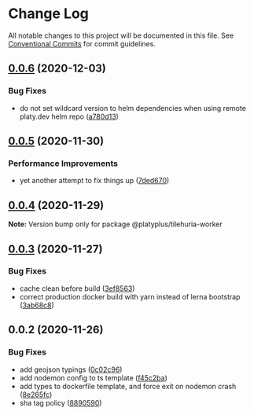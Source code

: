 # Change Log

All notable changes to this project will be documented in this file.
See [Conventional Commits](https://conventionalcommits.org) for commit guidelines.

## [0.0.6](https://github.com/platyplus/platyplus/compare/@platyplus/tilehuria-worker@0.0.5...@platyplus/tilehuria-worker@0.0.6) (2020-12-03)


### Bug Fixes

* do not set wildcard version to helm dependencies when using remote platy.dev helm repo ([a780d13](https://github.com/platyplus/platyplus/commit/a780d13c685b3e587be293380fa60299a7079eb6))





## [0.0.5](https://github.com/platyplus/platyplus/compare/@platyplus/tilehuria-worker@0.0.4...@platyplus/tilehuria-worker@0.0.5) (2020-11-30)


### Performance Improvements

* yet another attempt to fix things up ([7ded670](https://github.com/platyplus/platyplus/commit/7ded670d6591c4f74ae902d559b2652e5ecb799e))





## [0.0.4](https://github.com/platyplus/platyplus/compare/@platyplus/tilehuria-worker@0.0.3...@platyplus/tilehuria-worker@0.0.4) (2020-11-29)

**Note:** Version bump only for package @platyplus/tilehuria-worker





## [0.0.3](https://github.com/platyplus/platyplus/compare/@platyplus/tilehuria-worker@0.0.2...@platyplus/tilehuria-worker@0.0.3) (2020-11-27)


### Bug Fixes

* cache clean before build ([3ef8563](https://github.com/platyplus/platyplus/commit/3ef85636f05a2d4270f4f1ef00a20f38720b4962))
* correct production docker build with yarn instead of lerna bootstrap ([3ab68c8](https://github.com/platyplus/platyplus/commit/3ab68c8d9f72196815d6028acff5a22a9e1e40f8))





## 0.0.2 (2020-11-26)


### Bug Fixes

* add geojson typings ([0c02c96](https://github.com/platyplus/platyplus/commit/0c02c965f02fa55b3689b30b2b8b975eaaf97ba5))
* add nodemon config to ts template ([f45c2ba](https://github.com/platyplus/platyplus/commit/f45c2bac873f5aad233e232acc65ecf2bfcc9c43))
* add types to dockerfile template, and force exit on nodemon crash ([8e265fc](https://github.com/platyplus/platyplus/commit/8e265fc01be81145841dcd0db15083a2e1c9ee24))
* sha tag policy ([8890590](https://github.com/platyplus/platyplus/commit/8890590bb1adc3fa2ea2a81e5daf90f76022ee34))
